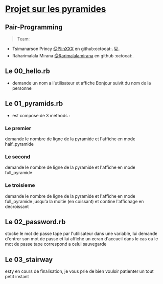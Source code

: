 # <ins>Projet sur les pyramides</ins>
## Pair-Programming
> Team:
- Tsimanarson Princy [@PlinXXX](https://github.com/PlinXXX) en github:octocat:. :computer:.
- Raharimalala Mirana [@Rarimalalamirana](https://github.com/Rarimalalamirana) en github :octocat:. 
## Le 00_hello.rb 
- demande un nom a l'utilisateur et affiche Bonjour suivit du nom de la personne
## Le 01_pyramids.rb
- est compose de 3 methods :
### Le premier 
demande le nombre de ligne de la pyramide et l'affiche en mode half_pyramide
### Le second 
demande le nombre de ligne de la pyramide et l'affiche en mode full_pyramide
### Le troisieme 
demande le nombre de ligne de la pyramide et l'affiche en mode full_pyramide jusqu'a la moitie (en coissant) et contine l'affichage en decroissant 
## Le 02_password.rb
stocke le mot de passe tape par l'utilisateur dans une variable, lui demande d'entrer son mot de passe et lui affiche un ecran d'accueil dans le cas ou le mot de passe tape correspond a celui sauvegarde
## Le 03_stairway
esty en cours de finalisation, je vous prie de bien vouloir patienter un tout petit instant
